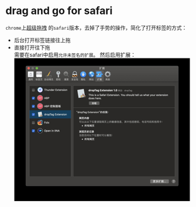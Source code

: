 # drag and go for safari

`chrome`上[超级拖拽](https://chrome.google.com/webstore/detail/drag-and-go/jaikcnhlohebodlpkmjepipngegjbfpg) 的`safari`版本，去掉了手势的操作，简化了打开标签的方式：
- 后台打开标签链接往上拖
- 直接打开往下拖  
需要在safari中启用`允许未签名的扩展`。
然后启用扩展：
![](enable-extension.jpg)
